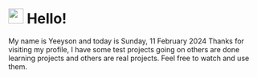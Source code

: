  <h1>
    <img src="https://emojis.slackmojis.com/emojis/images/1643510097/45343/hi.gif?1643510097" width="30"/> 
    Hello!
 </h1>
 <p>
    My name is Yeeyson and today is Sunday, 11 February 2024
    Thanks for visiting my profile, I have some test projects going on others are done learning projects and others are real projects.
    Feel free to watch and use them.
 </p>